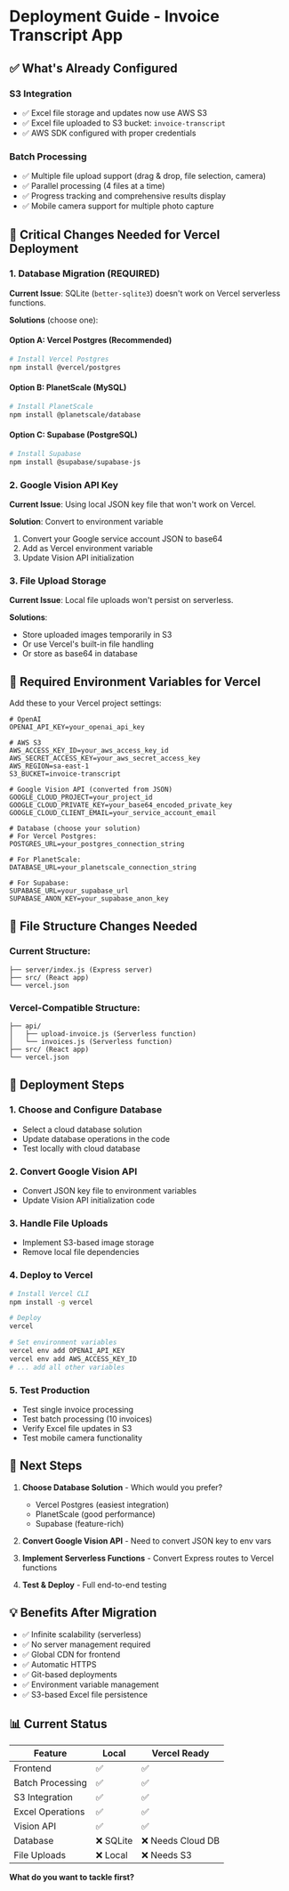 # Deployment Guide - Invoice Transcript App

## ✅ What's Already Configured

### S3 Integration
- ✅ Excel file storage and updates now use AWS S3
- ✅ Excel file uploaded to S3 bucket: `invoice-transcript`
- ✅ AWS SDK configured with proper credentials

### Batch Processing
- ✅ Multiple file upload support (drag & drop, file selection, camera)
- ✅ Parallel processing (4 files at a time)
- ✅ Progress tracking and comprehensive results display
- ✅ Mobile camera support for multiple photo capture

## 🚨 Critical Changes Needed for Vercel Deployment

### 1. Database Migration (REQUIRED)
**Current Issue**: SQLite (`better-sqlite3`) doesn't work on Vercel serverless functions.

**Solutions** (choose one):

#### Option A: Vercel Postgres (Recommended)
```bash
# Install Vercel Postgres
npm install @vercel/postgres
```

#### Option B: PlanetScale (MySQL)
```bash
# Install PlanetScale
npm install @planetscale/database
```

#### Option C: Supabase (PostgreSQL)
```bash
# Install Supabase
npm install @supabase/supabase-js
```

### 2. Google Vision API Key
**Current Issue**: Using local JSON key file that won't work on Vercel.

**Solution**: Convert to environment variable
1. Convert your Google service account JSON to base64
2. Add as Vercel environment variable
3. Update Vision API initialization

### 3. File Upload Storage
**Current Issue**: Local file uploads won't persist on serverless.

**Solutions**:
- Store uploaded images temporarily in S3
- Or use Vercel's built-in file handling
- Or store as base64 in database

## 🔧 Required Environment Variables for Vercel

Add these to your Vercel project settings:

```env
# OpenAI
OPENAI_API_KEY=your_openai_api_key

# AWS S3
AWS_ACCESS_KEY_ID=your_aws_access_key_id
AWS_SECRET_ACCESS_KEY=your_aws_secret_access_key
AWS_REGION=sa-east-1
S3_BUCKET=invoice-transcript

# Google Vision API (converted from JSON)
GOOGLE_CLOUD_PROJECT=your_project_id
GOOGLE_CLOUD_PRIVATE_KEY=your_base64_encoded_private_key
GOOGLE_CLOUD_CLIENT_EMAIL=your_service_account_email

# Database (choose your solution)
# For Vercel Postgres:
POSTGRES_URL=your_postgres_connection_string

# For PlanetScale:
DATABASE_URL=your_planetscale_connection_string

# For Supabase:
SUPABASE_URL=your_supabase_url
SUPABASE_ANON_KEY=your_supabase_anon_key
```

## 📁 File Structure Changes Needed

### Current Structure:
```
├── server/index.js (Express server)
├── src/ (React app)
└── vercel.json
```

### Vercel-Compatible Structure:
```
├── api/
│   ├── upload-invoice.js (Serverless function)
│   └── invoices.js (Serverless function)
├── src/ (React app)
└── vercel.json
```

## 🚀 Deployment Steps

### 1. Choose and Configure Database
- Select a cloud database solution
- Update database operations in the code
- Test locally with cloud database

### 2. Convert Google Vision API
- Convert JSON key file to environment variables
- Update Vision API initialization code

### 3. Handle File Uploads
- Implement S3-based image storage
- Remove local file dependencies

### 4. Deploy to Vercel
```bash
# Install Vercel CLI
npm install -g vercel

# Deploy
vercel

# Set environment variables
vercel env add OPENAI_API_KEY
vercel env add AWS_ACCESS_KEY_ID
# ... add all other variables
```

### 5. Test Production
- Test single invoice processing
- Test batch processing (10 invoices)
- Verify Excel file updates in S3
- Test mobile camera functionality

## 🎯 Next Steps

1. **Choose Database Solution** - Which would you prefer?
   - Vercel Postgres (easiest integration)
   - PlanetScale (good performance)
   - Supabase (feature-rich)

2. **Convert Google Vision API** - Need to convert JSON key to env vars

3. **Implement Serverless Functions** - Convert Express routes to Vercel functions

4. **Test & Deploy** - Full end-to-end testing

## 💡 Benefits After Migration

- ✅ Infinite scalability (serverless)
- ✅ No server management required
- ✅ Global CDN for frontend
- ✅ Automatic HTTPS
- ✅ Git-based deployments
- ✅ Environment variable management
- ✅ S3-based Excel file persistence

## 📊 Current Status

| Feature | Local | Vercel Ready |
|---------|-------|-------------|
| Frontend | ✅ | ✅ |
| Batch Processing | ✅ | ✅ |
| S3 Integration | ✅ | ✅ |
| Excel Operations | ✅ | ✅ |
| Vision API | ✅ | ✅ |
| Database | ❌ SQLite | ❌ Needs Cloud DB |
| File Uploads | ❌ Local | ❌ Needs S3 |

**What do you want to tackle first?**
